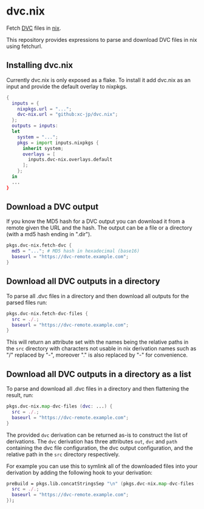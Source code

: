 # dvc.nix

Fetch [DVC](https://dvc.org/) files in [nix](https://nixos.org/).

This repository provides expressions to parse and download DVC files
in nix using fetchurl.

## Installing dvc.nix


Currently dvc.nix is only exposed as a flake. To install it add dvc.nix as an input and provide the default overlay to nixpkgs.

```nix
{
  inputs = {
    nixpkgs.url = "...";
    dvc-nix.url = "github:xc-jp/dvc.nix";
  };
  outputs = inputs:
  let
    system = "...";
    pkgs = import inputs.nixpkgs {
      inherit system;
      overlays = [
        inputs.dvc-nix.overlays.default
      ];
    };
  in
  ...
}
```

## Download a DVC output

If you know the MD5 hash for a DVC output you can download it from a
remote given the URL and the hash. The output can be a file or a directory
(with a md5 hash ending in ".dir").

```nix
pkgs.dvc-nix.fetch-dvc {
  md5 = "..."; # MD5 hash in hexadecimal (base16)
  baseurl = "https://dvc-remote.example.com";
}
```

## Download all DVC outputs in a directory

To parse all .dvc files in a directory and then download
all outputs for the parsed files run:

```nix
pkgs.dvc-nix.fetch-dvc-files {
  src = ./.;
  baseurl = "https://dvc-remote.example.com";
}
```

This will return an attribute set with the names being the relative paths in the `src` directory
with characters not usable in nix derivation names such as "/" replaced by "-", moreover "." is also
replaced by "-" for convenience.

## Download all DVC outputs in a directory as a list

To parse and download all .dvc files in a directory and then flattening the result, run:

```nix
pkgs.dvc-nix.map-dvc-files (dvc: ...) {
  src = ./.;
  baseurl = "https://dvc-remote.example.com";
}
```

The provided `dvc` derivation can be returned as-is to construct the list of
derivations. The `dvc` derivation has three attributes `out`, `dvc` and `path`
containing the dvc file configuration, the dvc output configuration, and the relative path
in the `src` directory respectively.

For example you can use this to symlink all of the downloaded files into your derivation by
adding the following hook to your derivation:

```nix
preBuild = pkgs.lib.concatStringsSep "\n" (pkgs.dvc-nix.map-dvc-files (dvc: ''ln -s ${dvc} ${dvc.path}'') {
  src = ./.;
  baseurl = "https://dvc-remote.example.com";
});
```
